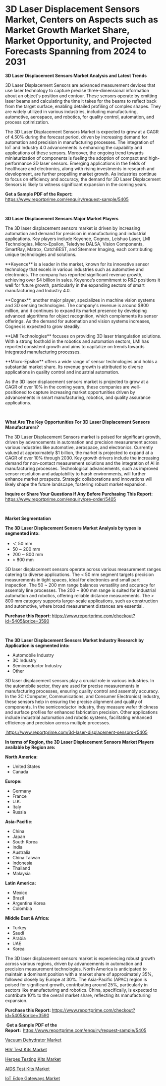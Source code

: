 <p><h1>3D Laser Displacement Sensors Market, Centers on Aspects such as Market Growth Market Share, Market Opportunity, and Projected Forecasts Spanning from 2024 to 2031</h1></p><p><strong>3D Laser Displacement Sensors Market Analysis and Latest Trends</strong></p>
<p><p>3D Laser Displacement Sensors are advanced measurement devices that use laser technology to capture precise three-dimensional information about an object's position and contour. These sensors operate by emitting laser beams and calculating the time it takes for the beams to reflect back from the target surface, enabling detailed profiling of complex shapes. They are widely utilized in various industries, including manufacturing, automotive, aerospace, and robotics, for quality control, automation, and process optimization.</p><p>The 3D Laser Displacement Sensors Market is expected to grow at a CAGR of 4.50% during the forecast period, driven by increasing demand for automation and precision in manufacturing processes. The integration of IoT and Industry 4.0 advancements is enhancing the capability and applications of these sensors. Moreover, the ongoing trend towards miniaturization of components is fueling the adoption of compact and high-performance 3D laser sensors. Emerging applications in the fields of healthcare and electronics, along with rising investments in research and development, are further propelling market growth. As industries continue to focus on efficiency and accuracy, the demand for 3D Laser Displacement Sensors is likely to witness significant expansion in the coming years.</p></p>
<p><strong>Get a Sample PDF of the Report:&nbsp;</strong> <a href="https://www.reportprime.com/enquiry/request-sample/5405">https://www.reportprime.com/enquiry/request-sample/5405</a></p>
<p>&nbsp;</p>
<p><strong>3D Laser Displacement Sensors Major Market Players</strong></p>
<p><p>The 3D laser displacement sensors market is driven by increasing automation and demand for precision in manufacturing and industrial applications. Key players include Keyence, Cognex, Leishuo Laser, LMI Technologies, Micro-Epsilon, Teledyne DALSA, Vision Components, SmartRay, Matrox, CatchBEST, and Stemmer Imaging, each contributing unique technologies and solutions.</p><p>**Keyence** is a leader in the market, known for its innovative sensor technology that excels in various industries such as automotive and electronics. The company has reported significant revenue growth, achieving over $4 billion in sales. Keyence’s commitment to R&D positions it well for future growth, particularly in the expanding sectors of smart manufacturing and Industry 4.0.</p><p>**Cognex**, another major player, specializes in machine vision systems and 3D sensing technologies. The company's revenue is around $800 million, and it continues to expand its market presence by developing advanced algorithms for object recognition, which complements its sensor offerings. As the demand for automation and vision systems increases, Cognex is expected to grow steadily.</p><p>**LMI Technologies** focuses on providing 3D laser triangulation solutions. With a strong foothold in the robotics and automation sectors, LMI has reported consistent growth and aims to capitalize on trends towards integrated manufacturing processes. </p><p>**Micro-Epsilon** offers a wide range of sensor technologies and holds a substantial market share. Its revenue growth is attributed to diverse applications in quality control and industrial automation.</p><p>As the 3D laser displacement sensors market is projected to grow at a CAGR of over 10% in the coming years, these companies are well-positioned to capture increasing market opportunities driven by advancements in smart manufacturing, robotics, and quality assurance applications.</p></p>
<p>&nbsp;</p>
<p><strong>What Are The Key Opportunities For 3D Laser Displacement Sensors Manufacturers?</strong></p>
<p><p>The 3D Laser Displacement Sensors market is poised for significant growth, driven by advancements in automation and precision measurement across various industries like automotive, aerospace, and electronics. Currently valued at approximately $1 billion, the market is projected to expand at a CAGR of over 10% through 2030. Key growth drivers include the increasing demand for non-contact measurement solutions and the integration of AI in manufacturing processes. Technological advancements, such as improved sensor resolution and adaptability to harsh environments, will further enhance market prospects. Strategic collaborations and innovations will likely shape the future landscape, fostering robust market expansion.</p></p>
<p><strong>Inquire or Share Your Questions If Any Before Purchasing This Report:</strong> <a href="https://www.reportprime.com/enquiry/pre-order/5405">https://www.reportprime.com/enquiry/pre-order/5405</a></p>
<p>&nbsp;</p>
<p><strong>Market Segmentation</strong></p>
<p><strong>The 3D Laser Displacement Sensors Market Analysis by types is segmented into:</strong></p>
<p><ul><li>＜ 50 mm</li><li>50 ~ 200 mm</li><li>200 ~ 800 mm</li><li>> 800 mm</li></ul></p>
<p><p>3D laser displacement sensors operate across various measurement ranges catering to diverse applications. The < 50 mm segment targets precision measurements in tight spaces, ideal for electronics and small part inspection. The 50 ~ 200 mm range balances versatility and accuracy for assembly line processes. The 200 ~ 800 mm range is suited for industrial automation and robotics, offering reliable distance measurements. The > 800 mm category supports larger-scale applications, such as construction and automotive, where broad measurement distances are essential.</p></p>
<p><strong>Purchase this Report:&nbsp;</strong><a href="https://www.reportprime.com/checkout?id=5405&price=3590">https://www.reportprime.com/checkout?id=5405&price=3590</a></p>
<p>&nbsp;</p>
<p><strong>The 3D Laser Displacement Sensors Market Industry Research by Application is segmented into:</strong></p>
<p><ul><li>Automobile Industry</li><li>3C Industry</li><li>Semiconductor Industry</li><li>Other</li></ul></p>
<p><p>3D laser displacement sensors play a crucial role in various industries. In the automobile sector, they are used for precise measurements in manufacturing processes, ensuring quality control and assembly accuracy. In the 3C (Computer, Communications, and Consumer Electronics) industry, these sensors help in ensuring the precise alignment and quality of components. In the semiconductor industry, they measure wafer thickness and surface profiles for enhanced fabrication precision. Other applications include industrial automation and robotic systems, facilitating enhanced efficiency and precision across multiple processes.</p></p>
<p><a href="https://www.reportprime.com/3d-laser-displacement-sensors-r5405">&nbsp;https://www.reportprime.com/3d-laser-displacement-sensors-r5405</a></p>
<p><strong>In terms of Region, the 3D Laser Displacement Sensors Market Players available by Region are:</strong></p>
<p>
    <p> <strong> North America: </strong>
        <ul>
            <li>United States</li>
            <li>Canada</li>
        </ul>
        </p> 
    <p> <strong> Europe: </strong>
        <ul>
            <li>Germany</li>
            <li>France</li>
            <li>U.K.</li>
            <li>Italy</li>
            <li>Russia</li>
        </ul>
        </p> 
    <p> <strong> Asia-Pacific: </strong>
        <ul>
            <li>China</li>
            <li>Japan</li>
            <li>South Korea</li>
            <li>India</li>
            <li>Australia</li>
            <li>China Taiwan</li>
            <li>Indonesia</li>
            <li>Thailand</li>
            <li>Malaysia</li>
        </ul>
        </p> 
    <p> <strong> Latin America: </strong>
        <ul>
            <li>Mexico</li>
            <li>Brazil</li>
            <li>Argentina Korea</li>
            <li>Colombia</li>
        </ul>
        </p> 
    <p> <strong> Middle East & Africa: </strong>
        <ul>
            <li>Turkey</li>
            <li>Saudi</li>
            <li>Arabia</li>
            <li>UAE</li>
            <li>Korea</li>
        </ul>
    </p>
    </p>
<p><p>The 3D laser displacement sensors market is experiencing robust growth across various regions, driven by advancements in automation and precision measurement technologies. North America is anticipated to maintain a dominant position with a market share of approximately 35%, followed closely by Europe at 30%. The Asia-Pacific (APAC) region is poised for significant growth, contributing around 25%, particularly in sectors like manufacturing and robotics. China, specifically, is expected to contribute 10% to the overall market share, reflecting its manufacturing expansion.</p></p>
<p><strong>Purchase this Report: </strong><a href="https://www.reportprime.com/checkout?id=5405&price=3590">https://www.reportprime.com/checkout?id=5405&price=3590</a></p>
<p>&nbsp;<strong>Get a Sample PDF of the Report:&nbsp;&nbsp;</strong><a href="https://www.reportprime.com/enquiry/request-sample/5405">https://www.reportprime.com/enquiry/request-sample/5405</a></p>
<p><strong></strong></p>
<p><p><a href="https://issuu.com/reportprime-2/docs/vacuum-dehydrator-market-size-2030._5b81d46f608c64">Vacuum Dehydrator Market</a></p><p><a href="https://www.linkedin.com/pulse/how-regional-markets-adapting-hiv-test-kits-market-innovations-0nsnc?trackingId=k1akrKMmQJeNpEg%2ByBkx%2FA%3D%3D">HIV Test Kits Market</a></p><p><a href="https://www.linkedin.com/pulse/herpes-testing-kits-market-analysis-report-global-insights-region-vf5rc?trackingId=iQQhoUp3R9ePcXHTOnv3BQ%3D%3D">Herpes Testing Kits Market</a></p><p><a href="https://www.linkedin.com/pulse/what-emerging-market-trends-aids-test-kits-detailed-overview-applications-oon2c?trackingId=8N3pad6PTtS%2Fd0VadPXeOg%3D%3D">AIDS Test Kits Market</a></p><p><a href="https://issuu.com/reportprime-2/docs/iot-edge-gateways-market-size-2030._f44253a4b50145">IoT Edge Gateways Market</a></p></p>